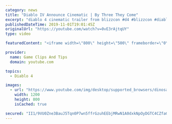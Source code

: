 ```yaml
---
category: news
title: "Diablo IV Announce Cinematic | By Three They Come"
excerpt: "diablo 4 cinematic trailer from blizzcon #d4 #blizzcon #diablo."
publishedDateTime: 2019-11-01T19:01:45Z
originalUrl: "https://youtube.com/watch?v=0vE3rAjtqUY"
type: video

featuredContent: "<iframe width=\"800\" height=\"500\" frameborder=\"0\" src=\"https://www.youtube.com/embed/0vE3rAjtqUY\" allow=\"accelerometer; autoplay; encrypted-media; gyroscope; picture-in-picture\" allowfullscreen></iframe>"

provider:
  name: Game Clips And Tips
  domain: youtube.com

topics:
  - Diablo 4

images:
  - url: "https://www.youtube.com/img/desktop/supported_browsers/dinosaur.png"
    width: 1200
    height: 800
    isCached: true

secured: "II1/9VU0Zne3BauJ5Tqn0P7wn5ffrGzuhEEbjMRwN1A0dxkNpOyDGTC4CZfaGgXVDa0F7oCTdl1+3LGFysXM91DynztVnD36PMQ/ERRvo8JDoo8T0Oa+BbZowJQBYZr4DkgLcmTlM+oBw+PHrZJmzs2V9vcxk5LMCUn04J7tXrH/lKlJOrnkbIXUrqUUcx9jqbaHWpaKvIo34stKj9yPpu+kFUQ59+r+81kM/rgTsNpQeAW27YG8O9mfV56hTPMyY7YMWQRdlvn9VL2QsQQUvUo7HxT/Bkbl8MRG6/eF8+C5FXrLEyoysZEuy4TDeRqnOSiEhrptp4gN5Frs9Mm1zb2Z29u22Idh7kO7p8EntfS3Rt50r9P8pdn27Kpqm6lkqdCoUUYopoeehvDqczjdaw==;aLE5Cq+avTixRNpodEthMA=="
---
```


